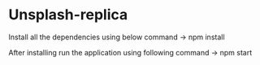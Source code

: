 # Unsplash-replica

Install all the dependencies using below command ->
npm install

After installing run the application using following command ->
npm start
